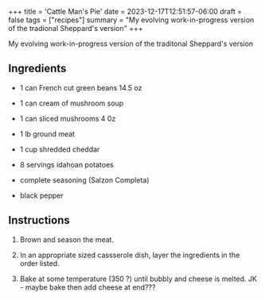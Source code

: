 +++
title = 'Cattle Man's Pie'
date = 2023-12-17T12:51:57-06:00
draft = false
tags = ["recipes"]
summary = "My evolving work-in-progress version of the tradional Sheppard's version"
+++

My evolving work-in-progress version of the traditonal Sheppard's version

## Ingredients

- 1 can French cut green beans 14.5 oz

- 1 can cream of mushroom soup

- 1 can sliced mushrooms 4 0z

- 1 lb ground meat 

- 1 cup shredded cheddar

- 8 servings idahoan potatoes

- complete seasoning (Salzon Completa)

- black pepper

## Instructions

1. Brown and season the meat.

2. In an appropriate sized cassserole dish, layer the ingredients in the order listed.

3. Bake at some temperature (350 ?) until bubbly and cheese is melted.  JK - maybe bake then add cheese at end???
